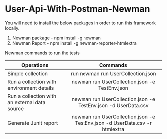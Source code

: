 # User-Api-With-Postman-Newman
You will need to install the below packages in order to run this framework locally.
  1. Newman package -  npm install -g newman
  2. Newman Report -  npm install -g newman-reporter-htmlextra

Newman commands to run the tests

| Operations                                    | Commands                                                                    | 
| --------------------------------------------- |:---------------------------------------------------------------------------:| 
| Simple collection                             | run	newman run UserCollection.json                                          | 
| Run a collection with environment details     | newman run UserCollection.json -e TestEnv.json                              |  
| Run a collection with an external data source | newman run UserCollection.json -e TestEnv.json -d UserData.csv              |
| Generate Junit report                         | newman run UserCollection.json -e TestEnv.json -d UserData.csv -r htmlextra |
